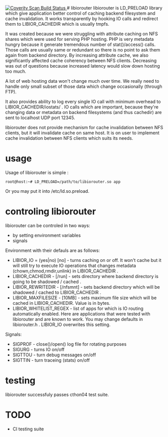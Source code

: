 <a href="https://scan.coverity.com/projects/4222">
<img alt="Coverity Scan Build Status"
src="https://scan.coverity.com/projects/4222/badge.svg"/>
</a>
# libiorouter
libiorouter is LD_PRELOAD library which give application better control of caching backend filesystem and cache invalidation. It works transparently by hooking IO calls and redirect them to LIBIOR_CACHEDIR which is usually tmpfs. 

It was created because we were struggling with attribute caching on NFS shares which were used for serving PHP hosting. PHP is very metadata hungry because it generate tremendous number of stat()/access() calls. Those calls are usually same or redundant so there is no point to ask them again from backend directory. By increasing attribute cache, we also significantly affected cache coherency between NFS clients. Decreasing was out of questions because increased latency would slow down hosting too much.

A lot of web hosting data won't change much over time. We really need to handle only small subset of those data which change occasionally (through FTP).

It also provides ability to log every single IO call with minimum overhead to LIBIOR_CACHEDIR/iostats/<pid> . IO calls which are important, because they're changing data or metadata on backend filesystems (and thus cachedir) are sent to localhost UDP port 12345.

libiorouter does not provide mechanism for cache invalidation between NFS clients, but it will invalidate cache on same host. It is on user to implement cache invalidation between NFS clients which suits its needs.

# usage
Usage of libiorouter is simple :
```
root@host:~# LD_PRELOAD=/path/to/libiorouter.so app
```

Or you may put it into /etc/ld.so.preload.

# controling libiorouter
libiorouter can be controled in two ways:
* by setting environment variables 
* signals

Environment with their defauls are as follows:
* LIBIOR_IO = (yes|no) [no] - turns caching on or off. It won't cache but it will still try to execute IO operations that changes metadata (chown,chmod,rmdir,unlink) in LIBIOR_CACHEDIR .
* LIBIOR_CACHEDIR - [/run] - sets directory where backend directory is going to be shadowed / cached .
* LIBIOR_REWRITEDIR - [/nfsmnt] - sets backend directory which will be shadowed / cached to LIBIOR_CACHEDIR .
* LIBIOR_MAXFILESIZE - [10MB] - sets maximum file size which will be cached in LIBIOR_CACHEDIR. Value is in bytes.
* LIBIOR_WHITELIST_REGEX - list of apps for which is IO routing automatically enabled. Here are applications that were tested with libiorouter and are known to work. You may change defaults in libiorouter.h . LIBIOR_IO overwrites this setting.

Signals:
* SIGPROF - close()/open() log file for rotating purposes
* SIGURG - turns IO on/off
* SIGTTOU - turn debug messages on/off
* SIGTTIN - turn traceing (stats) on/off

# testing
libiorouter successfuly passes cthon04 test suite.

# TODO
* CI testing suite
